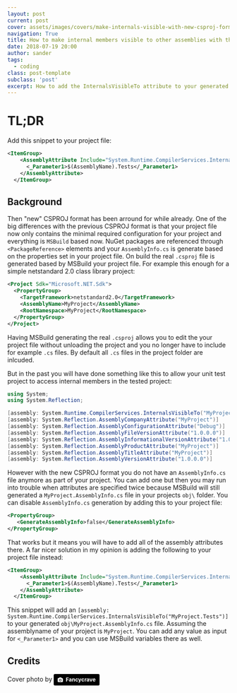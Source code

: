 ```yaml
---
layout: post
current: post
cover: assets/images/covers/make-internals-visible-with-new-csproj-format-splash.jpg
navigation: True
title: How to make internal members visible to other assemblies with the new CSPROJ format
date: 2018-07-19 20:00
author: sander
tags:
  - coding
class: post-template
subclass: 'post'
excerpt: How to add the InternalsVisibleTo attribute to your generated AssemblyInfo.cs when using the new CSPROJ 
---
```

# TL;DR

Add this snippet to your project file:

```xml
<ItemGroup>
    <AssemblyAttribute Include="System.Runtime.CompilerServices.InternalsVisibleTo">
      <_Parameter1>$(AssemblyName).Tests</_Parameter1>
    </AssemblyAttribute>
  </ItemGroup>
```

## Background

Then "new" CSPROJ format has been arround for while already. One of the big differences with the previous CSPROJ format is that your project file now only contains the minimal required configuration for your project and everything is `MSBuild` based now. NuGet packages are referenced through `<PackageReference>` elements and your `AssemblyInfo.cs` is generate based on the properties set in your project file. On build the real `.csproj` file is generated based by MSBuild your project file. For example this enough for a simple netstandard 2.0 class library project:

```xml
<Project Sdk="Microsoft.NET.Sdk">
  <PropertyGroup>
    <TargetFramework>netstandard2.0</TargetFramework>
    <AssemblyName>MyProject</AssemblyName>
    <RootNamespace>MyProject</RootNamespace>
  </PropertyGroup>
</Project>
```

Having MSBuild generating the real `.csproj` allows you to edit the your project file without unloading the project and you no longer have to include for example `.cs` files. By default all `.cs` files in the project folder are inlcuded.

But in the past you will have done something like this to allow your unit test project to access internal members in the tested project:

```csharp
using System;
using System.Reflection;

[assembly: System.Runtime.CompilerServices.InternalsVisibleTo("MyProject.Tests")]
[assembly: System.Reflection.AssemblyCompanyAttribute("MyProject")]
[assembly: System.Reflection.AssemblyConfigurationAttribute("Debug")]
[assembly: System.Reflection.AssemblyFileVersionAttribute("1.0.0.0")]
[assembly: System.Reflection.AssemblyInformationalVersionAttribute("1.0.0")]
[assembly: System.Reflection.AssemblyProductAttribute("MyProject")]
[assembly: System.Reflection.AssemblyTitleAttribute("MyProject")]
[assembly: System.Reflection.AssemblyVersionAttribute("1.0.0.0")]
```

However with the new CSPROJ format you do not have an `AssemblyInfo.cs` file anymore as part of your project. You can add one but then you may run into trouble when attributes are specified twice because MSBuild will still generated a `MyProject.AssemblyInfo.cs` file in your projects `obj\` folder. You can disable `AssemblyInfo.cs` generation by adding this to your project file:

```xml
<PropertyGroup>
   <GenerateAssemblyInfo>false</GenerateAssemblyInfo>
</PropertyGroup>
```

That works but it means you will have to add all of the assembly attributes there. A far nicer solution in my opinion is adding the following to your project file instead:

```xml
<ItemGroup>
    <AssemblyAttribute Include="System.Runtime.CompilerServices.InternalsVisibleTo">
      <_Parameter1>$(AssemblyName).Tests</_Parameter1>
    </AssemblyAttribute>
  </ItemGroup>
```

This snippet will add an `[assembly: System.Runtime.CompilerServices.InternalsVisibleTo("MyProject.Tests")]` to your generated `obj\MyProject.AssemblyInfo.cs` file. Assuming the assemblyname of your project is `MyProject`. You can add any value as input for `<_Parameter1>` and you can use MSBuild variables there as well.

## Credits

Cover photo by <a style="background-color:black;color:white;text-decoration:none;padding:4px 6px;font-family:-apple-system, BlinkMacSystemFont, &quot;San Francisco&quot;, &quot;Helvetica Neue&quot;, Helvetica, Ubuntu, Roboto, Noto, &quot;Segoe UI&quot;, Arial, sans-serif;font-size:12px;font-weight:bold;line-height:1.2;display:inline-block;border-radius:3px" href="https://unsplash.com/@fancycrave?utm_medium=referral&amp;utm_campaign=photographer-credit&amp;utm_content=creditBadge" target="_blank" rel="noopener noreferrer" title="Download free do whatever you want high-resolution photos from Fancycrave"><span style="display:inline-block;padding:2px 3px"><svg xmlns="http://www.w3.org/2000/svg" style="height:12px;width:auto;position:relative;vertical-align:middle;top:-1px;fill:white" viewBox="0 0 32 32"><title>unsplash-logo</title><path d="M20.8 18.1c0 2.7-2.2 4.8-4.8 4.8s-4.8-2.1-4.8-4.8c0-2.7 2.2-4.8 4.8-4.8 2.7.1 4.8 2.2 4.8 4.8zm11.2-7.4v14.9c0 2.3-1.9 4.3-4.3 4.3h-23.4c-2.4 0-4.3-1.9-4.3-4.3v-15c0-2.3 1.9-4.3 4.3-4.3h3.7l.8-2.3c.4-1.1 1.7-2 2.9-2h8.6c1.2 0 2.5.9 2.9 2l.8 2.4h3.7c2.4 0 4.3 1.9 4.3 4.3zm-8.6 7.5c0-4.1-3.3-7.5-7.5-7.5-4.1 0-7.5 3.4-7.5 7.5s3.3 7.5 7.5 7.5c4.2-.1 7.5-3.4 7.5-7.5z"></path></svg></span><span style="display:inline-block;padding:2px 3px">Fancycrave</span></a>